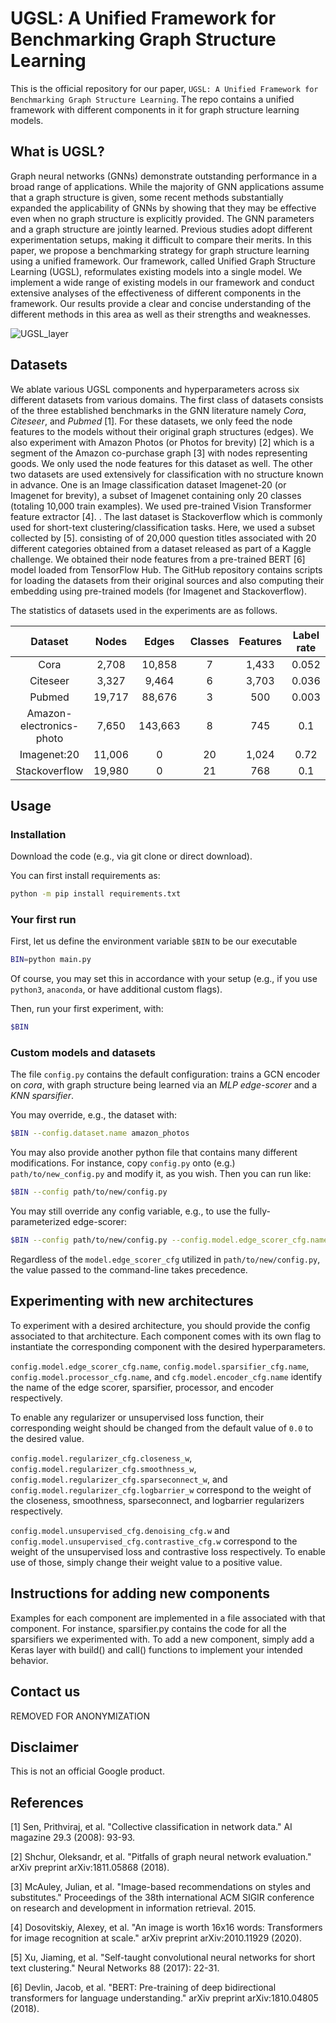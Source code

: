 # UGSL: A Unified Framework for Benchmarking Graph Structure Learning

This is the official repository for our paper, `UGSL: A Unified Framework for Benchmarking Graph Structure Learning`.
The repo contains a unified framework with different components in it for graph structure learning models.

## What is UGSL?

Graph neural networks (GNNs) demonstrate outstanding performance in a broad range of applications. While the majority of GNN applications assume that a graph structure is given, some recent methods substantially expanded the applicability of GNNs by showing that they may be effective even when no graph structure is explicitly provided. The GNN parameters and a graph structure are jointly learned. Previous studies adopt different experimentation setups, making it difficult to compare their merits. In this paper, we propose a benchmarking strategy for graph structure learning using a unified framework. Our framework, called Unified Graph Structure Learning (UGSL), reformulates existing models into a single model. We implement a wide range of existing models in our framework and conduct extensive analyses of the effectiveness of different components in the framework. Our results provide a clear and concise understanding of the different methods in this area as well as their strengths and weaknesses.

![UGSL_layer](./figures/UGSL_layer.jpg)


## Datasets

We ablate various UGSL components and hyperparameters across six different datasets from various domains. The first class of datasets consists of the three established benchmarks in the GNN literature namely *Cora*, *Citeseer*, and *Pubmed* [1]. For these datasets, we only feed the node features to the models without their original graph structures (edges). 
We also experiment with Amazon Photos (or Photos for brevity) [2] which is a segment of the Amazon co-purchase graph [3] with nodes representing goods. We only used the node features for this dataset as well. 
The other two datasets are used extensively for classification with no structure known in advance. One is an Image classification dataset Imagenet-20 (or Imagenet for brevity), a subset of Imagenet containing only 20 classes (totaling 10,000 train examples). We used pre-trained Vision Transformer feature extractor [4].  .
The last dataset is Stackoverflow which is commonly used for short-text clustering/classification tasks. Here, we used a subset collected by [5]. consisting of of 20,000 question titles associated with 20 different categories obtained from a dataset released as part of a Kaggle challenge. We obtained their node features from a pre-trained BERT [6] model loaded from TensorFlow Hub. 
The GitHub repository contains scripts for loading the datasets from their original sources and also computing their embedding using pre-trained models (for Imagenet and Stackoverflow).

The statistics of datasets used in the experiments are as follows.


| Dataset                  | Nodes     | Edges     | Classes   | Features   | Label rate  |
| :-------:                | :-------: | :-------: | :-------: | :-------:  | :-------:   |
| Cora                     | 2,708     | 10,858    | 7         | 1,433      | 0.052       |
| Citeseer                 | 3,327     | 9,464     | 6         | 3,703      | 0.036       |
| Pubmed                   | 19,717    | 88,676    | 3         | 500        | 0.003       |
| Amazon-electronics-photo | 7,650     | 143,663   | 8         | 745        | 0.1         |
| Imagenet:20              | 11,006    | 0         | 20        | 1,024      | 0.72        |
| Stackoverflow            | 19,980    | 0         | 21        | 768        | 0.1         |


## Usage

### Installation

Download the code (e.g., via git clone or direct download).

You can first install requirements as:

```sh
python -m pip install requirements.txt
```


### Your first run

First, let us define the environment variable `$BIN` to be our executable

```sh
BIN=python main.py
```

Of course, you may set this in accordance with your setup (e.g., if you use `python3`, `anaconda`, or have additional custom flags).

Then, run your first experiment, with:
```sh
$BIN
```

### Custom models and datasets

The file `config.py` contains the default configuration: trains a GCN encoder on *cora*, with graph structure being learned via an *MLP edge-scorer* and a *KNN sparsifier*.

You may override, e.g., the dataset with:

```sh
$BIN --config.dataset.name amazon_photos
```

You may also provide another python file that contains many different modifications. For instance, copy `config.py` onto (e.g.) `path/to/new_config.py` and modify it, as you wish. Then you can run like:

```sh
$BIN --config path/to/new/config.py
```

You may still override any config variable, e.g., to use the fully-parameterized edge-scorer:

```sh
$BIN --config path/to/new/config.py --config.model.edge_scorer_cfg.name=fp
```
Regardless of the `model.edge_scorer_cfg` utilized in `path/to/new/config.py`, the value passed to the command-line takes precedence.


## Experimenting with new architectures

To experiment with a desired architecture, you should provide the config associated to that architecture. Each component comes with its own flag to instantiate the corresponding component with the desired hyperparameters.

`config.model.edge_scorer_cfg.name`, `config.model.sparsifier_cfg.name`, `config.model.processor_cfg.name`, and `cfg.model.encoder_cfg.name` identify the name of the edge scorer, sparsifier, processor, and encoder respectively. 

To enable any regularizer or unsupervised loss function, their corresponding weight should be changed from the default value of `0.0` to the desired value.

`config.model.regularizer_cfg.closeness_w`, `config.model.regularizer_cfg.smoothness_w`, `config.model.regularizer_cfg.sparseconnect_w`, and `config.model.regularizer_cfg.logbarrier_w` correspond to the weight of the closeness, smoothness, sparseconnect, and logbarrier regularizers respectively. 

`config.model.unsupervised_cfg.denoising_cfg.w` and `config.model.unsupervised_cfg.contrastive_cfg.w` correspond to the weight of the unsupervised loss and contrastive loss respectively. To enable use of those, simply change their weight value to a positive value.

## Instructions for adding new components

Examples for each component are implemented in a file associated with that component. For instance, sparsifier.py contains the code for all the sparsifiers we experimented with. To add a new component, simply add a Keras layer with build() and call() functions to implement your intended behavior.



## Contact us

REMOVED FOR ANONYMIZATION

## Disclaimer

This is not an official Google product.

## References
[1] Sen, Prithviraj, et al. "Collective classification in network data." AI magazine 29.3 (2008): 93-93.

[2] Shchur, Oleksandr, et al. "Pitfalls of graph neural network evaluation." arXiv preprint arXiv:1811.05868 (2018).

[3] McAuley, Julian, et al. "Image-based recommendations on styles and substitutes." Proceedings of the 38th international ACM SIGIR conference on research and development in information retrieval. 2015.

[4] Dosovitskiy, Alexey, et al. "An image is worth 16x16 words: Transformers for image recognition at scale." arXiv preprint arXiv:2010.11929 (2020).

[5] Xu, Jiaming, et al. "Self-taught convolutional neural networks for short text clustering." Neural Networks 88 (2017): 22-31.

[6] Devlin, Jacob, et al. "BERT: Pre-training of deep bidirectional transformers for language understanding." arXiv preprint arXiv:1810.04805 (2018).


